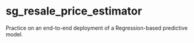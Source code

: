 # sg_resale_price_estimator
Practice on an end-to-end deployment of a Regression-based predictive model.
